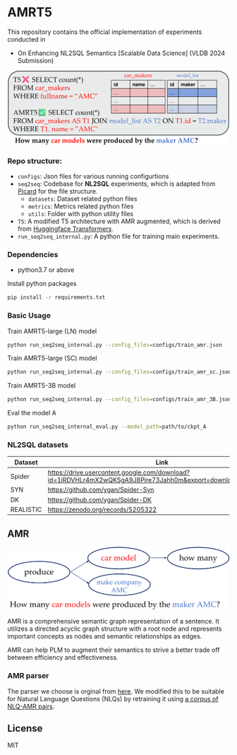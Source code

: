 # AMRT5

This repository contains the official implementation of experiments conducted in
- On Enhancing NL2SQL Semantics \[Scalable Data Science\] (VLDB 2024 Submission)

<img src="casestudy.png">

### Repo structure:
- `configs`: Json files for various running configurtions
- `seq2seq`: Codebase for **NL2SQL** experiments, which is adapted from [Picard](https://github.com/ServiceNow/picard) for the file structure.
  - `datasets`: Dataset related python files
  - `metrics`: Metrics related python files
  - `utils`: Folder with python utility files
- `T5`: A modified T5 architecture with AMR augmented, which is derived from [Huggingface Transformers](https://github.com/huggingface/transformers).
- `run_seq2seq_internal.py`: A python file for training main experiments.

### Dependencies
 - python3.7 or above
   
Install python packages

```bash
pip install -r requirements.txt
```

### Basic Usage

Train AMRT5-large (LN) model
```bash
python run_seq2seq_internal.py --config_files=configs/train_amr.json
```

Train AMRT5-large (SC) model
```bash
python run_seq2seq_internal.py --config_files=configs/train_amr_sc.json
```

Train AMRT5-3B model
```bash
python run_seq2seq_internal.py --config_files=configs/train_amr_3B.json
```

Eval the model A 
```bash
python run_seq2seq_internal_eval.py --model_path=path/to/ckpt_A
```

### NL2SQL datasets

| Dataset         | Link |
|------------------|-----------------|
| Spider        |  https://drive.usercontent.google.com/download?id=1iRDVHLr4mX2wQKSgA9J8Pire73Jahh0m&export=download&authuser=0           | 
| SYN | https://github.com/ygan/Spider-Syn            |
| DK        | https://github.com/ygan/Spider-DK            |
| REALISTIC | https://zenodo.org/records/5205322            |

## AMR

<img src="AMR.png"> 

AMR is a comprehensive semantic graph representation of a sentence. It utilizes a directed acyclic graph structure with a root node and represents important concepts as nodes and semantic relationships as edges.

AMR can help PLM to augment their semantics to strive a better trade off between efficiency and effectiveness.

### AMR parser

The parser we choose is orginal from [here](https://github.com/goodbai-nlp/AMRBART). We modified this to be suitable for Natural Language Questions (NLQs) by retraining it using [a corpus of NLQ-AMR pairs](https://github.com/IBM/AMR-annotations).

## License

MIT
